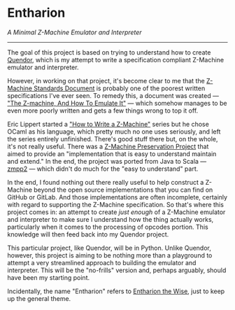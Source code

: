 # Entharion

_A Minimal Z-Machine Emulator and Interpreter_

---

The goal of this project is based on trying to understand how to create [Quendor](https://github.com/jeffnyman/quendor), which is my attempt to write a specification compliant Z-Machine emulator and interpreter.

However, in working on that project, it's become clear to me that the [Z-Machine Standards Document](https://ludichistorian.com/quendor/Z-Machine-Standard-1.0/) is probably one of the poorest written specifications I've ever seen. To remedy this, a document was created &mdash; ["The Z-machine, And How To Emulate It"](https://ludichistorian.com/quendor/zmach06e.pdf) &mdash; which somehow manages to be even more poorly written and gets a few things wrong to top it off.

Eric Lippert started a ["How to Write a Z-Machine"](https://ericlippert.com/category/zmachine/) series but he chose OCaml as his language, which pretty much no one uses seriously, and left the series entirely unfinished. There's good stuff there but, on the whole, it's not really useful. There was a [Z-Machine Preservation Project](https://zmpp.sourceforge.net/) that aimed to provide an "implementation that is easy to understand maintain and extend." In the end, the project was ported from Java to Scala &mdash; [zmpp2](https://github.com/weiju/zmpp2) &mdash; which didn't do much for the "easy to understand" part.

In the end, I found nothing out there really useful to help construct a Z-Machine beyond the open source implementations that you can find on GitHub or GitLab. And those implementations are often incomplete, certainly with regard to supporting the Z-Machine specification. So that's where this project comes in: an attempt to create _just enough_ of a Z-Machine emulator and interpreter to make sure I understand how the thing actually works, particularly when it comes to the processing of opcodes portion. This knowledge will then feed back into my Quendor project.

This particular project, like Quendor, will be in Python. Unlike Quendor, however, this project is aiming to be nothing more than a playground to attempt a very streamlined approach to building the emulator and interpreter. This will be the "no-frills" version and, perhaps arguably, should have been my starting point.

Incidentally, the name "Entharion" refers to [Entharion the Wise](https://zork.fandom.com/wiki/Entharion_the_Wise), just to keep up the general theme.
